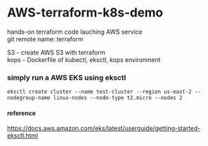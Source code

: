 # AWS-terraform-k8s-demo
hands-on terraform code lauching AWS service <br>
git remote name: terraform

S3 - create AWS S3 with terraform <br>
kops - Dockerfile of kubectl, eksctl, kops environment

### simply run a AWS EKS using eksctl
    eksctl create cluster --name test-cluster --region us-east-2 --nodegroup-name linux-nodes --node-type t2.micro --nodes 2
  
#### reference
https://docs.aws.amazon.com/eks/latest/userguide/getting-started-eksctl.html

